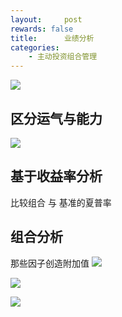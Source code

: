 ```yaml
---
layout:     post
rewards: false
title:      业绩分析
categories:
    - 主动投资组合管理
---
```

![](https://ws3.sinaimg.cn/large/006tNbRwgy1fun8xmbgizj31gm0qyafn.jpg)

## 区分运气与能力
![](https://ws2.sinaimg.cn/large/006tNbRwgy1fun9qszjoxj31iw0oi47s.jpg)

## 基于收益率分析
比较组合 与 基准的夏普率

## 组合分析
那些因子创造附加值
![](https://ws3.sinaimg.cn/large/006tNbRwgy1fuo0okyc7qj31ka0mg40p.jpg)

![](https://ws2.sinaimg.cn/large/006tNbRwgy1fuo28ne4qjj31ig11uwlg.jpg)

![](https://ws4.sinaimg.cn/large/006tNbRwgy1fuo2v8p7kfj31kw0gy7du.jpg)




